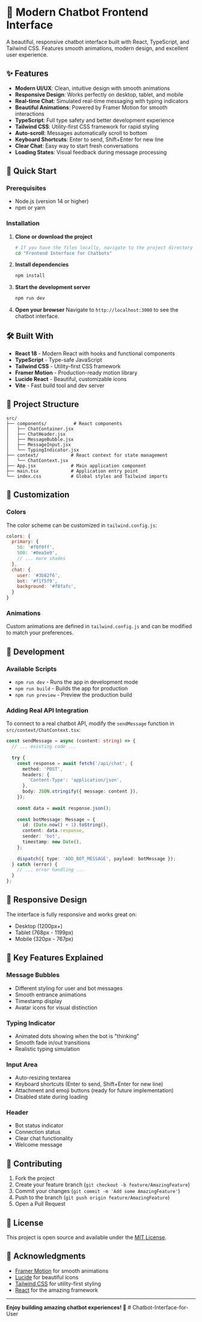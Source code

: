 # 🤖 Modern Chatbot Frontend Interface

A beautiful, responsive chatbot interface built with React, TypeScript, and Tailwind CSS. Features smooth animations, modern design, and excellent user experience.

## ✨ Features

- **Modern UI/UX**: Clean, intuitive design with smooth animations
- **Responsive Design**: Works perfectly on desktop, tablet, and mobile
- **Real-time Chat**: Simulated real-time messaging with typing indicators
- **Beautiful Animations**: Powered by Framer Motion for smooth interactions
- **TypeScript**: Full type safety and better development experience
- **Tailwind CSS**: Utility-first CSS framework for rapid styling
- **Auto-scroll**: Messages automatically scroll to bottom
- **Keyboard Shortcuts**: Enter to send, Shift+Enter for new line
- **Clear Chat**: Easy way to start fresh conversations
- **Loading States**: Visual feedback during message processing

## 🚀 Quick Start

### Prerequisites

- Node.js (version 14 or higher)
- npm or yarn

### Installation

1. **Clone or download the project**
   ```bash
   # If you have the files locally, navigate to the project directory
   cd "Frontend Interface for Chatbots"
   ```

2. **Install dependencies**
   ```bash
   npm install
   ```

3. **Start the development server**
   ```bash
   npm run dev
   ```

4. **Open your browser**
   Navigate to `http://localhost:3000` to see the chatbot interface.

## 🛠️ Built With

- **React 18** - Modern React with hooks and functional components
- **TypeScript** - Type-safe JavaScript
- **Tailwind CSS** - Utility-first CSS framework
- **Framer Motion** - Production-ready motion library
- **Lucide React** - Beautiful, customizable icons
- **Vite** - Fast build tool and dev server

## 📁 Project Structure

```
src/
├── components/          # React components
│   ├── ChatContainer.jsx
│   ├── ChatHeader.jsx
│   ├── MessageBubble.jsx
│   ├── MessageInput.jsx
│   └── TypingIndicator.jsx
├── context/            # React context for state management
│   └── ChatContext.jsx
├── App.jsx             # Main application component
├── main.tsx            # Application entry point
└── index.css           # Global styles and Tailwind imports
```

## 🎨 Customization

### Colors
The color scheme can be customized in `tailwind.config.js`:

```javascript
colors: {
  primary: {
    50: '#f0f9ff',
    500: '#0ea5e9',
    // ... more shades
  },
  chat: {
    user: '#3b82f6',
    bot: '#f1f5f9',
    background: '#f8fafc',
  }
}
```

### Animations
Custom animations are defined in `tailwind.config.js` and can be modified to match your preferences.

## 🔧 Development

### Available Scripts

- `npm run dev` - Runs the app in development mode
- `npm run build` - Builds the app for production
- `npm run preview` - Preview the production build

### Adding Real API Integration

To connect to a real chatbot API, modify the `sendMessage` function in `src/context/ChatContext.tsx`:

```typescript
const sendMessage = async (content: string) => {
  // ... existing code ...
  
  try {
    const response = await fetch('/api/chat', {
      method: 'POST',
      headers: {
        'Content-Type': 'application/json',
      },
      body: JSON.stringify({ message: content }),
    });
    
    const data = await response.json();
    
    const botMessage: Message = {
      id: (Date.now() + 1).toString(),
      content: data.response,
      sender: 'bot',
      timestamp: new Date(),
    };
    
    dispatch({ type: 'ADD_BOT_MESSAGE', payload: botMessage });
  } catch (error) {
    // ... error handling ...
  }
};
```

## 📱 Responsive Design

The interface is fully responsive and works great on:
- Desktop (1200px+)
- Tablet (768px - 1199px)
- Mobile (320px - 767px)

## 🎯 Key Features Explained

### Message Bubbles
- Different styling for user and bot messages
- Smooth entrance animations
- Timestamp display
- Avatar icons for visual distinction

### Typing Indicator
- Animated dots showing when the bot is "thinking"
- Smooth fade in/out transitions
- Realistic typing simulation

### Input Area
- Auto-resizing textarea
- Keyboard shortcuts (Enter to send, Shift+Enter for new line)
- Attachment and emoji buttons (ready for future implementation)
- Disabled state during loading

### Header
- Bot status indicator
- Connection status
- Clear chat functionality
- Welcome message

## 🤝 Contributing

1. Fork the project
2. Create your feature branch (`git checkout -b feature/AmazingFeature`)
3. Commit your changes (`git commit -m 'Add some AmazingFeature'`)
4. Push to the branch (`git push origin feature/AmazingFeature`)
5. Open a Pull Request

## 📄 License

This project is open source and available under the [MIT License](LICENSE).

## 🙏 Acknowledgments

- [Framer Motion](https://www.framer.com/motion/) for smooth animations
- [Lucide](https://lucide.dev/) for beautiful icons
- [Tailwind CSS](https://tailwindcss.com/) for utility-first styling
- [React](https://reactjs.org/) for the amazing framework

---

**Enjoy building amazing chatbot experiences! 🚀** #   C h a t b o t - I n t e r f a c e - f o r - U s e r  
 